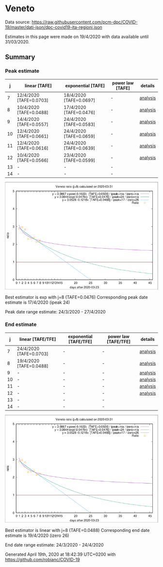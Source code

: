 # Veneto


Data source: https://raw.githubusercontent.com/pcm-dpc/COVID-19/master/dati-json/dpc-covid19-ita-regioni.json

Estimates in this page were made on 19/4/2020 with data available until 31/03/2020.


## Summary 

### Peak estimate 
|j|linear [TAFE]|exponential [TAFE]|power law [TAFE]|details|
|---|----|-----------|---------|-------|
|7|12/4/2020 [TAFE=0.0703]|18/4/2020 [TAFE=0.0697]|-|[analysis](COVID-19_veneto_j7_2020-03-31.md)|
|8|10/4/2020 [TAFE=0.0488]|17/4/2020 [TAFE=0.0476]|-|[analysis](COVID-19_veneto_j8_2020-03-31.md)|
|9|14/4/2020 [TAFE=0.0557]|24/4/2020 [TAFE=0.0583]|-|[analysis](COVID-19_veneto_j9_2020-03-31.md)|
|10|12/4/2020 [TAFE=0.0661]|24/4/2020 [TAFE=0.0659]|-|[analysis](COVID-19_veneto_j10_2020-03-31.md)|
|11|12/4/2020 [TAFE=0.0616]|24/4/2020 [TAFE=0.0639]|-|[analysis](COVID-19_veneto_j11_2020-03-31.md)|
|12|10/4/2020 [TAFE=0.0566]|23/4/2020 [TAFE=0.0599]|-|[analysis](COVID-19_veneto_j12_2020-03-31.md)|
|13|-|-|-||
|14|-|-|-||

![best peak estimate](COVID-19_veneto_j8_2020-03-31.png)

Best estimator is exp with j=8 (TAFE=0.0476)
Corresponding peak date estimate is 17/4/2020 (ipeak 24)


Peak date range estimate: 24/3/2020 - 27/4/2020

### End estimate 
|j|linear [TAFE/TFE]|exponential [TAFE/TFE]|power law [TAFE/TFE]|details|
|---|----|-----------|---------|-------|
|7|24/4/2020 [TAFE=0.0703]|-|-|[analysis](COVID-19_veneto_j7_2020-03-31.md)|
|8|19/4/2020 [TAFE=0.0488]|-|-|[analysis](COVID-19_veneto_j8_2020-03-31.md)|
|9|-|-|-|[analysis](COVID-19_veneto_j9_2020-03-31.md)|
|10|-|-|-|[analysis](COVID-19_veneto_j10_2020-03-31.md)|
|11|-|-|-|[analysis](COVID-19_veneto_j11_2020-03-31.md)|
|12|-|-|-|[analysis](COVID-19_veneto_j12_2020-03-31.md)|
|13|-|-|-||
|14|-|-|-||

![best zero estimate](COVID-19_veneto_j8_2020-03-31.png)

Best estimator is linear with j=8 (TAFE=0.0488)
Corresponding end date estimate is 19/4/2020 (izero 26)


End date range estimate: 24/3/2020 - 24/4/2020

Generated April 19th, 2020 at 18:42:39 UTC+0200 with https://github.com/robianc/COVID-19
